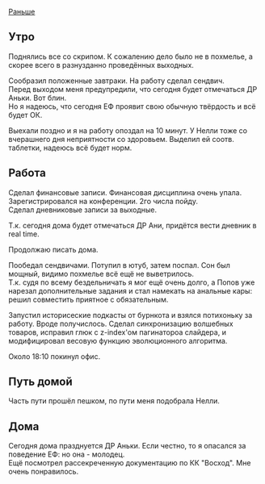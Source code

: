 [Раньше](2019.10.20.md)
## Утро
Поднялись все со скрипом. К сожалению дело было не в похмелье, а скорее всего в разнузданно проведённых выходных.

Сообразил положенные завтраки. На работу сделал сендвич.  
Перед выходом меня предупредили, что сегодня будет отмечаться ДР Аньки. Вот блин.  
Но я надеюсь, что сегодня ЕФ проявит свою обычную твёрдость и всё будет ОК.

Выехали поздно и я на работу опоздал на 10 минут. У Нелли тоже со вчерашнего дня неприятности со здоровьем. Выделил ей соотв. таблетки, надеюсь всё будет норм.
## Работа
Сделал финансовые записи. Финансовая дисциплина очень упала.  
Зарегистрировался на конференции. 2го числа пойду.  
Сделал дневниковые записи за выходные.

Т.к. сегодня дома будет отмечаться ДР Ани, придётся вести дневник в real time.

Продолжаю писать дома.

Пообедал сендвичами. Потупил в ютуб, затем поспал. Сон был мощный, видимо похмелье всё ещё не выветрилось.  
Т.к. судя по всему бездельничать я мог ещё очень долго, а Попов уже нарезал дополнительные задания и стал намекать на анальные кары: решил совместить приятное с обязательным.

Запустил историсеские подкасты от бурнкота и взялся потихоньку за работу. Вроде получислось. Сделал синхронизацию волшебных товаров, исправил глюк с z-index'ом пагинатороа слайдера, и модифицировал весовую функцию эволюционного алгоритма.

Около 18:10 покинул офис.
## Путь домой
Часть пути прошёл пешком, по пути меня подобрала Нелли.
## Дома
Сегодня дома празднуется ДР Аньки. Если честно, то я опасался за поведение ЕФ: но она - молодец.  
Ещё посмотрел рассекреченную документацию по КК "Восход". Мне очень понравилось.